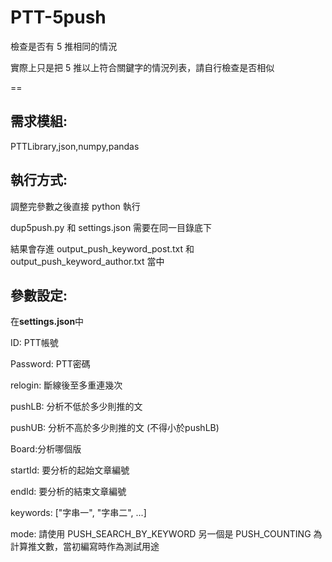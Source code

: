 # PTT-5push

檢查是否有 5 推相同的情況

實際上只是把 5 推以上符合關鍵字的情況列表，請自行檢查是否相似

==

需求模組:
--
PTTLibrary,json,numpy,pandas

執行方式:
-
調整完參數之後直接 python 執行

dup5push.py 和 settings.json 需要在同一目錄底下

結果會存進 output_push_keyword_post.txt 
和 output_push_keyword_author.txt 當中


參數設定: 
--
在**settings.json**中

ID: PTT帳號

Password: PTT密碼

relogin: 斷線後至多重連幾次

pushLB: 分析不低於多少則推的文

pushUB: 分析不高於多少則推的文 (不得小於pushLB)

Board:分析哪個版

startId: 要分析的起始文章編號

endId: 要分析的結束文章編號

keywords: ["字串一", "字串二", ...]

mode: 請使用 PUSH_SEARCH_BY_KEYWORD
      另一個是 PUSH_COUNTING 為計算推文數，當初編寫時作為測試用途
      